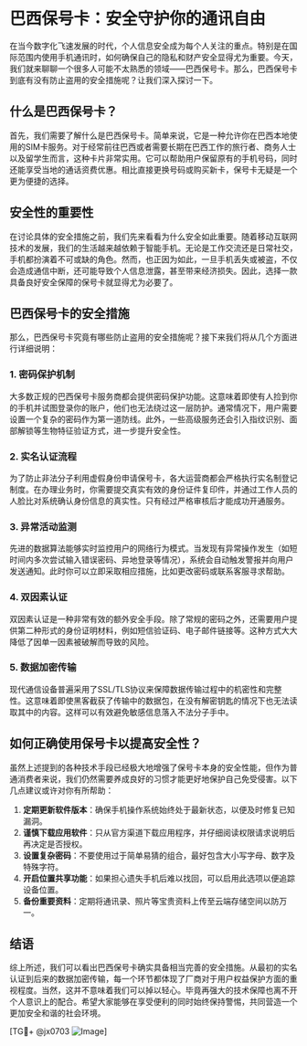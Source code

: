 # 巴西保号卡：安全守护你的通讯自由

在当今数字化飞速发展的时代，个人信息安全成为每个人关注的重点。特别是在国际范围内使用手机通讯时，如何确保自己的隐私和财产安全显得尤为重要。今天，我们就来聊聊一个很多人可能不太熟悉的领域——巴西保号卡。那么，巴西保号卡到底有没有防止盗用的安全措施呢？让我们深入探讨一下。

## 什么是巴西保号卡？

首先，我们需要了解什么是巴西保号卡。简单来说，它是一种允许你在巴西本地使用的SIM卡服务。对于经常前往巴西或者需要长期在巴西工作的旅行者、商务人士以及留学生而言，这种卡片非常实用。它可以帮助用户保留原有的手机号码，同时还能享受当地的通话资费优惠。相比直接更换号码或购买新卡，保号卡无疑是一个更为便捷的选择。

## 安全性的重要性

在讨论具体的安全措施之前，我们先来看看为什么安全如此重要。随着移动互联网技术的发展，我们的生活越来越依赖于智能手机。无论是工作交流还是日常社交，手机都扮演着不可或缺的角色。然而，也正因为如此，一旦手机丢失或被盗，不仅会造成通信中断，还可能导致个人信息泄露，甚至带来经济损失。因此，选择一款具备良好安全保障的保号卡就显得尤为必要了。

## 巴西保号卡的安全措施

那么，巴西保号卡究竟有哪些防止盗用的安全措施呢？接下来我们将从几个方面进行详细说明：

### 1. 密码保护机制

大多数正规的巴西保号卡服务商都会提供密码保护功能。这意味着即使有人捡到你的手机并试图登录你的账户，他们也无法绕过这一层防护。通常情况下，用户需要设置一个复杂的密码作为第一道防线。此外，一些高级服务还会引入指纹识别、面部解锁等生物特征验证方式，进一步提升安全性。

### 2. 实名认证流程

为了防止非法分子利用虚假身份申请保号卡，各大运营商都会严格执行实名制登记制度。在办理业务时，你需要提交真实有效的身份证件复印件，并通过工作人员的人脸比对系统确认身份信息的真实性。只有经过严格审核后才能成功开通服务。

### 3. 异常活动监测

先进的数据算法能够实时监控用户的网络行为模式。当发现有异常操作发生（如短时间内多次尝试输入错误密码、异地登录等情况），系统会自动触发警报并向用户发送通知。此时你可以立即采取相应措施，比如更改密码或联系客服寻求帮助。

### 4. 双因素认证

双因素认证是一种非常有效的额外安全手段。除了常规的密码之外，还需要用户提供第二种形式的身份证明材料，例如短信验证码、电子邮件链接等。这种方式大大降低了因单一因素被破解而导致的风险。

### 5. 数据加密传输

现代通信设备普遍采用了SSL/TLS协议来保障数据传输过程中的机密性和完整性。这意味着即使黑客截获了传输中的数据包，在没有解密钥匙的情况下也无法读取其中的内容。这样可以有效避免敏感信息落入不法分子手中。

## 如何正确使用保号卡以提高安全性？

虽然上述提到的各种技术手段已经极大地增强了保号卡本身的安全性能，但作为普通消费者来说，我们仍然需要养成良好的习惯才能更好地保护自己免受侵害。以下几点建议或许对你有所帮助：

1. **定期更新软件版本**：确保手机操作系统始终处于最新状态，以便及时修复已知漏洞。
2. **谨慎下载应用软件**：只从官方渠道下载应用程序，并仔细阅读权限请求说明后再决定是否授权。
3. **设置复杂密码**：不要使用过于简单易猜的组合，最好包含大小写字母、数字及特殊字符。
4. **开启位置共享功能**：如果担心遗失手机后难以找回，可以启用此选项以便追踪设备位置。
5. **备份重要资料**：定期将通讯录、照片等宝贵资料上传至云端存储空间以防万一。

## 结语

综上所述，我们可以看出巴西保号卡确实具备相当完善的安全措施。从最初的实名认证到后来的数据加密传输，每一个环节都体现了厂商对于用户权益保护方面的重视程度。当然，这并不意味着我们可以掉以轻心。毕竟再强大的技术保障也离不开个人意识上的配合。希望大家能够在享受便利的同时始终保持警惕，共同营造一个更加安全和谐的社会环境。

[TG💪+ @jx0703 ![Image](https://github.com/user-attachments/assets/dbca1d08-cadb-493c-b0ec-ad6f7a83f270)]
